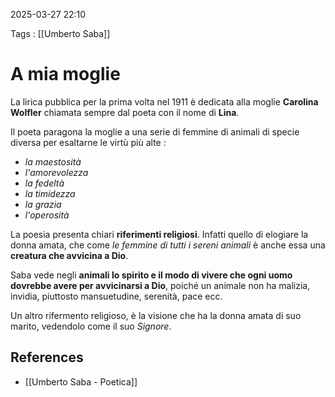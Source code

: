 2025-03-27 22:10

Tags : [[Umberto Saba]]

# A mia moglie

La lirica pubblica per la prima volta nel 1911 è dedicata alla moglie **Carolina Wolfler** chiamata sempre dal poeta con il nome di **Lina**. 

Il poeta paragona la moglie a una serie di femmine di animali di specie diversa per esaltarne le virtù più alte : 

- *la maestosità*
- *l'amorevolezza*
- *la fedeltà*
- *la timidezza*
- *la grazia*
- *l'operosità*

La poesia presenta chiari **riferimenti religiosi**. Infatti quello di elogiare la donna amata, che come *le femmine di tutti i sereni animali* è anche essa una **creatura che avvicina a Dio**.

Saba vede negli **animali lo spirito e il modo di vivere che ogni uomo dovrebbe avere per avvicinarsi a Dio**, poiché un animale non ha malizia, invidia, piuttosto mansuetudine, serenità, pace ecc.

Un altro rifermento religioso, è la visione che ha la donna amata di suo marito, vedendolo come il suo *Signore*.
## References

- [[Umberto Saba - Poetica]]